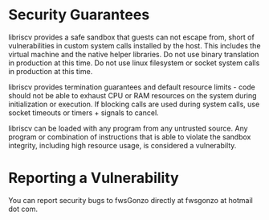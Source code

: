 # Security Guarantees

libriscv provides a safe sandbox that guests can not escape from, short of vulnerabilities in custom system calls installed by the host. This includes the virtual machine and the native helper libraries. Do not use binary translation in production at this time. Do not use linux filesystem or socket system calls in production at this time.

libriscv provides termination guarantees and default resource limits - code should not be able to exhaust CPU or RAM resources on the system during initialization or execution. If blocking calls are used during system calls, use socket timeouts or timers + signals to cancel.

libriscv can be loaded with any program from any untrusted source. Any program or combination of instructions that is able to violate the sandbox integrity, including high resource usage, is considered a vulnerabilty.

# Reporting a Vulnerability

You can report security bugs to fwsGonzo directly at fwsgonzo at hotmail dot com.
